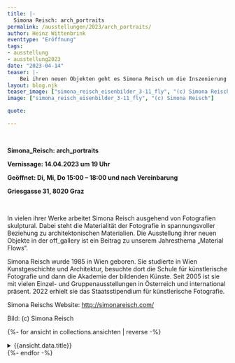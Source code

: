 ```yaml
---
title: |-
  Simona Reisch: arch_portraits
permalink: /ausstellungen/2023/arch_portraits/
author: Heinz Wittenbrink
eventtype: "Eröffnung"
tags:
- ausstellung
- ausstellung2023
date: "2023-04-14"
teaser: |-
    Bei ihren neuen Objekten geht es Simona Reisch um die Inszenierung und Wahrnehmung von fotografierter Architektur, deren Wesen, Geschichte, Intention, Bedeutung, Zweifelhaftigkeit, Einbettung, Nachhaltigkeit, Materialität zu haptischen Portraits verdichtet werden.
layout: blog.njk
teaser_image: ["simona_reisch_eisenbilder_3-11_fly", "(c) Simona Reisch"]
image: ["simona_reisch_eisenbilder_3-11_fly", "(c) Simona Reisch"]

quote:

---
```

</br>


**Simona_Reisch: arch_portraits**

**Vernissage: 14.04.2023 um 19 Uhr**

**Geöffnet: Di, Mi, Do 15:00 – 18:00 und nach Vereinbarung**

**Griesgasse 31, 8020 Graz**

</br>

In vielen ihrer Werke arbeitet Simona Reisch ausgehend von Fotografien skulptural. Dabei steht die Materialität der Fotografie in spannungsvoller Beziehung zu architektonischen Materialien. Die Ausstellung ihrer neuen Objekte in der off_gallery ist ein Beitrag zu unserem Jahresthema „Material Flows“.

Simona Reisch wurde 1985 in Wien geboren. Sie studierte in Wien Kunstgeschichte und Architektur, besuchte dort die Schule für künstlerische Fotografie und dann die Akademie der bildenden Künste. Seit 2005 ist sie mit vielen Einzel- und Gruppenausstellungen in Österreich und international präsent. 2022 erhielt sie das Staatsstipendium für künstlerische Fotografie.

Simona Reischs Website: <http://simonareisch.com/>

<div>
Bild: (c) Simona Reisch
</div>

  
{%- for ansicht in collections.ansichten  | reverse -%}
<section id="{{festland.data.id}}" class="ausstellungs_details">
<details>
<summary>{{ansicht.data.title}}</summary>
{{ansicht.content}}
</details>
</section>
{%- endfor -%}
